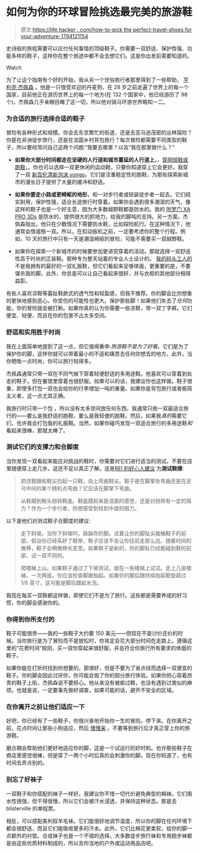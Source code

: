 # 如何为你的环球冒险挑选最完美的旅游鞋

> 原文:[https://life hacker . com/how-to-pick the perfect-travel-shoes for your-adventure-1794121154](https://lifehacker.com/how-to-pick-the-perfect-travel-shoes-for-your-adventure-1794121154)

史诗般的旅程需要可以应付任何事情的顶级鞋子。你需要一双舒适、保护性强、功能多样的鞋子，这样你在整个旅途中都不会去想它们。这是你出发前需要知道的。

Watch

为了让这个指南有个好的开始，我从另一个世俗旅行者那里得到了一些帮助， [亨利克·杰佩森](http://www.henriktravel.com/) 。他是一只很受欢迎的丹麦狗，在 28 岁之前走遍了世界上的每一个国家，目前他正在游历世界上的每一个地方(在 132 个国家中，他已经游历了 98 个)。杰佩森几乎亲眼目睹了这一切，所以他对骑马环游世界略知一二。

### 为合适的旅行选择合适的鞋子

冒险有各种形式和规模。你会去东京繁忙的街道，还是去亚马逊茂密的丛林探险？你是在非洲徒步旅行，还是在法国乡村背包旅行？每次冒险都需要不同类型的鞋子，所以要经常问自己这两个问题:“我要去哪里？以及“我在那里做什么？"

*   **如果你大部分时间都走在坚硬的人行道和城市蔓延的人行道上**，，[穿网球鞋或跑鞋](https://lifehacker.com/how-i-found-the-perfect-running-shoes-1784386202)，。你也可以选择一双更休闲的运动鞋，只要你知道穿上它会更好。我穿了一双 [新百伦清新泡沫 vongo](http://www.newbalance.com/pd/fresh-foam-vongo/MVNGO.html#color=Blue_with_Black)。它们是注重稳定性的跑鞋，为那些探索新城市的漫长日子提供了大量的缓冲和舒适。

*   **如果你要走小路或更崎岖的地形**，和一对步行者或轻装徒步者一起去。它们结实耐用，保护性强，适合长途旅行时穿着。如果你会遇到很多潮湿的天气，像这样的鞋子也是一个好主意，因为大多数越野鞋都是防水的。我的 [所罗门 XA PRO 3Ds](http://www.salomon.com/us/product/xa-pro-3d-cs-wp-1.html?article=393333) 是防水的，提供很大的抓地力，给我的脚吨的支持。另一方面，杰佩森指出，他只在少数情况下需要防水鞋，比如探险航行。在这种情况下，他通常会借或租一双。所以，在扣动扳机之前，一定要考虑你的整个行程。例如，10 天的旅行中只有一天是潮湿崎岖的冒险，可能不需要买一双越野鞋。
*   如果你在探索一个新城市的时候要参加更讲究穿着的活动，那就选择一双舒适性高于时尚的正装鞋。那种专为整天站着的专业人士设计的。 [我的码头工人的](http://www.dockersshoes.com/men-s-shoes/dress) 不是我拥有的最好的一双礼服鞋，但它们看起来足够体面，更重要的是，不要谋杀我的脚。此外，你总是可以让自己看起来很好，并与衣柜的其他部分相得益彰。

有些人喜欢凉鞋等露趾鞋款式的透气性和轻盈感，但我不推荐。你的脚会比你想象的更快地感到恶心，你受伤的可能性也更大。保护那些脚！如果他们失去了*任何*功能，你的冒险就会被打断。如果你真的认为你需要一些凉鞋，带一双丁字裤。它们便宜、轻便，而且在你的包里不占太多空间。

### 舒适和实用胜于时尚

我在上面简单地提到了这一点，但它值得重申:*旅游鞋不是为了好看*。它们是为了保护你的脚，这样你就可以带着最小的不适和痛苦去任何你想去的地方。此外，当你牺牲一点时尚，你可以旅行轻得多。

杰佩森通常只带一双在不同气候下穿着轻便舒适的多用途鞋。他喜欢可以穿着到处走的鞋子，但在餐馆里穿着也很舒服。如果可以的话，我建议你也这样做。鞋子很重，即使多打包一双也会给你的行李增加一吨的重量。如果你是背包旅行或者极简主义者，这一点尤其正确。

我旅行时只带一个包 ，所以没有太多空间放任何东西。我通常只挑一双最适合旅行的——要么是我舒适的跑鞋，要么是我轻便的跑鞋。然后，如果我*真的*需要它们，也许我会打包我的礼服鞋。当然，如果你碰巧发现一双适合旅行的多用途鞋*和*看起来很棒，那就太棒了。

### 测试它们的支撑力和合脚度

当你发现一双看起来能应对挑战的鞋时，你需要对它们进行适当的测试。不要在店里随便穿上走几步。这还不足以真正了解。这是[REI 的好心人建议](https://www.rei.com/learn/expert-advice/walking-shoes.html) 为**测试鞋撑**:

> 抓住鞋跟和鞋尖捡起一只鞋，向上弯曲鞋尖。鞋子是在脚掌处弯曲还是在足弓中间的某个随机点弯曲？它应该在脚掌下弯曲。
> 
> 从鞋跟到鞋头扭转鞋底。鞋底摸起来是湿面的感觉，还是对扭转有一定的阻力？作为一个步行者，你想感受到轻到中度的阻力。

以下是他们对测试鞋子合脚度的建议:

> 走下斜坡。当你下斜坡时，跺跺你的脚。试着让你的脚趾尖接触鞋子的前部。假设你已经系好了鞋带，鞋子应该不会让你往前走那么远。随着时间的推移，鞋子会稍微伸长变宽。如果鞋子是新的，你的脚趾已经能碰到鞋的前部，试一双不同的。
> 
> 爬楼梯上山。如果鞋子通过了下坡测试，就在一些楼梯上试试。走上几层楼梯，一次两层。你应该检查脚跟抬起。如果你的脚后跟持续抬起鞋垫超过 1/8 英寸，这可能是脚后跟起水泡。

我现在每买一双鞋都这样做，即使它们不是为了旅行。这些都是需要养成的好习惯，你的脚会感谢你的。

### 你得到你所支付的

鞋子可能很贵——我的一些鞋子大约要 150 美元——但现在不是讨价还价的时候。当你旅行是为了冒险而不是放松时，你肯定会花大部分时间在走路上。遵循这里的“花费时间”规则，买一双你穿起来很舒服，并且符合你旅行所有要求的体面的鞋子。

如果你能在打折时找到你想要的，那很好，但是不要为了省点钱而选择一双便宜的鞋子。你的脚会因此讨厌你，你可能会毁了你的部分旅行体验。如果你担心穿着昂贵的鞋子上街，杰佩森说不要担心。他从来没有被偷过鞋，也没有遇到过类似的麻烦。也就是说，一定要事先做好调查，如果可能的话，避开不安全的区域。

### 在你离开之前让他们适应一下

好吧，你已经有了一些鞋子，你很兴奋地开始你一生的冒险。停下来。在你离开之前，花点时间让那些小狗适应，然后 [慢慢来](https://lifehacker.com/break-in-boots-gradually-each-day-before-going-on-a-big-1771291603) 。不要等到旅行后才真正穿上你的旅游鞋。

磨合期会帮助他们更好地适应你的脚，这是一个试运行的好时机。也许那些鞋子在商店里感觉很棒，但是穿了一两个小时后真的会刺激你的脚。现在你知道了，也有时间去弄点别的。

### 别忘了好袜子

一双鞋子和你搭配的袜子一样好。我建议你不惜一切代价避免典型的棉袜。它们吸水性很强，但干得很慢，所以它们会被汗水浸透，并保持这种状态。那是去 blisterville 的单程票。

相反，可以搭配美利奴羊毛袜。它们能很好地调节温度，所以你的脚在任何环境下都会很舒适，而且它们能吸收更多的汗水。此外，它们比棉花更柔软，给你的脚一点额外的衬垫。合成袜子也是一个不错的选择。大多数徒步旅行袜和专用跑步袜都是由这些优质材料制成的，所以去你当地的户外或运动用品店吧。
